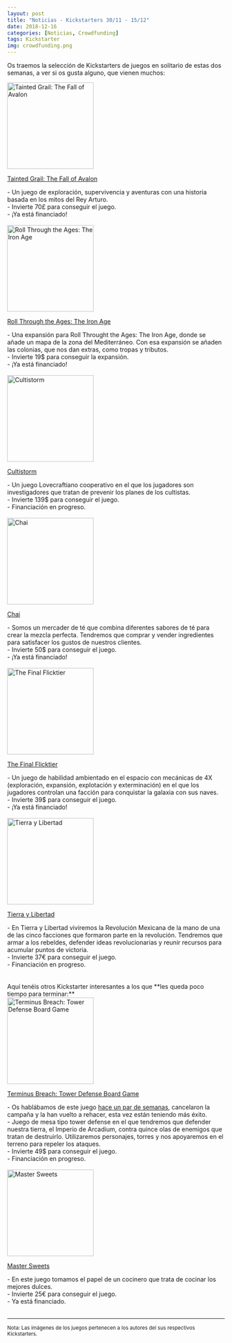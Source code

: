 ```yaml
---
layout: post
title: "Noticias - Kickstarters 30/11 - 15/12"
date: 2018-12-16
categories: [Noticias, Crowdfunding]
tags: Kickstarter
img: crowdfunding.png
---
```


Os traemos la selección de Kickstarters de juegos en solitario de estas dos
semanas, a ver si os gusta alguno, que vienen muchos:


<div class="row">
    <div class="col-md-3">
        <img width="200" height="200"
            src="https://ksr-ugc.imgix.net/assets/023/480/231/638dabea3fc59d14ed9b2b7ff2f976bc_original.jpg?ixlib=rb-1.1.0&w=680&fit=max&v=1544028031&auto=format&gif-q=50&q=92&s=d6c58840d26d127f0ea35ee058e1770a"
        class="img-thumbnail" alt="Tainted Grail: The Fall of Avalon">
    </div>
    <div class="col-md-9">
        <p>
            <a href="https://www.kickstarter.com/projects/awakenrealms/tainted-grail-the-fall-of-avalon">
                Tainted Grail: The Fall of Avalon
            </a>
        </p>
         - Un juego de exploración, supervivencia y aventuras con una historia
          basada en los mitos del Rey Arturo.
          <br>
          - Invierte 70£ para conseguir el juego.
          <br>
          - ¡Ya está financiado!
    </div>
</div>
<br>

<div class="row">
    <div class="col-md-3">
        <img width="200" height="200"
            src="https://ksr-ugc.imgix.net/assets/023/483/430/1dbe92766a517f0791888914537b5191_original.png?ixlib=rb-1.1.0&w=680&fit=max&v=1544046501&auto=format&gif-q=50&lossless=true&s=d19e2243fc3441867673e84e8227fa4c"
        class="img-thumbnail" alt="Roll Through the Ages: The Iron Age">
    </div>
    <div class="col-md-9">
        <p>
            <a href="https://www.kickstarter.com/projects/eagle-gryphon/roll-through-the-ages-the-iron-age-by-tom-lehmann">
                Roll Through the Ages: The Iron Age
            </a>
        </p>
         - Una expansión para Roll Throught the Ages: The Iron Age, donde se
          añade un mapa de la zona del Mediterráneo. Con esa expansión se
          añaden las colonias, que nos dan extras, como tropas y tributos.
          <br>
          - Invierte 19$ para conseguir la expansión.
          <br>
          - ¡Ya está financiado!
    </div>
</div>
<br>

<div class="row">
    <div class="col-md-3">
        <img width="200" height="200"
            src="https://ksr-ugc.imgix.net/assets/023/466/843/e99e4f171e33e9e2b0820a622c60a2eb_original.jpg?ixlib=rb-1.1.0&w=680&fit=max&v=1543926206&auto=format&gif-q=50&q=92&s=17218dc029790bf6ddac22e23ec5432f"
        class="img-thumbnail" alt="Cultistorm">
    </div>
    <div class="col-md-9">
        <p>
            <a href="https://www.kickstarter.com/projects/977404880/cultistorm-more-than-an-ordinary-board-game">
                Cultistorm
            </a>
        </p>
         - Un juego Lovecraftiano cooperativo en el que los jugadores
          son investigadores que tratan de prevenir los planes de los cultistas.
          <br>
          - Invierte 139$ para conseguir el juego.
          <br>
          - Financiación en progreso.
    </div>
</div>
<br>

<div class="row">
    <div class="col-md-3">
        <img width="200" height="200"
            src="https://ksr-ugc.imgix.net/assets/023/467/942/9c5e6e4ac96bdcd4e40665e1215a1c98_original.png?ixlib=rb-1.1.0&w=680&fit=max&v=1543934269&auto=format&gif-q=50&lossless=true&s=244e6a34e6aac6f510e9c36bfaa9cfcd"
        class="img-thumbnail" alt="Chai">
    </div>
    <div class="col-md-9">
        <p>
            <a href="https://www.kickstarter.com/projects/strider88/chaian-immersive-tea-board-game">
                Chai
            </a>
        </p>
         - Somos un mercader de té que combina diferentes sabores de té para
          crear la mezcla perfecta. Tendremos que comprar y vender ingredientes
          para satisfacer los gustos de nuestros clientes.
          <br>
          - Invierte 50$ para conseguir el juego.
          <br>
          - ¡Ya está financiado!
    </div>
</div>
<br>

<div class="row">
    <div class="col-md-3">
        <img width="200" height="200"
            src="https://ksr-ugc.imgix.net/assets/023/086/049/d47944b4cf6a8b2767232b2f1a28a0f2_original.png?ixlib=rb-1.1.0&w=680&fit=max&v=1540954808&auto=format&gif-q=50&lossless=true&s=081e040abaf8b6a415daaaa6917e27ca"
        class="img-thumbnail" alt="The Final Flicktier">
    </div>
    <div class="col-md-9">
        <p>
            <a href="https://www.kickstarter.com/projects/105507699/the-final-flicktier-relaunch">
                The Final Flicktier
            </a>
        </p>
         - Un juego de habilidad ambientado en el espacio con mecánicas de 4X
         (exploración, expansión, explotación y exterminación) en el que los
         jugadores controlan una facción para conquistar la galaxia con sus
         naves. 
          <br>
          - Invierte 39$ para conseguir el juego.
          <br>
          - ¡Ya está financiado!
    </div>
</div>
<br>

<div class="row">
    <div class="col-md-3">
        <img width="200" height="200"
            src="https://ksr-ugc.imgix.net/assets/023/342/000/34f6e703a3c13316a52e9a7f4bcffacf_original.jpg?ixlib=rb-1.1.0&w=680&fit=max&v=1542811915&auto=format&gif-q=50&q=92&s=7af321f5a586c528b4445f8e17e820f3"
        class="img-thumbnail" alt="Tierra y Libertad">
    </div>
    <div class="col-md-9">
        <p>
            <a href="https://www.kickstarter.com/projects/malinchegames/tierra-y-libertad-the-revolution-game">
                Tierra y Libertad
            </a>
        </p>
         - En Tierra y Libertad viviremos la Revolución Mexicana de la mano de
          una de las cinco facciones que formaron parte en la
          revolución. Tendremos que armar a los rebeldes, defender ideas
          revolucionarias y reunir recursos para acumular puntos de victoria.
          <br>
          - Invierte 37€ para conseguir el juego.
          <br>
          - Financiación en progreso.
    </div>
</div>
<br>

<br>
Aquí tenéis otros Kickstarter interesantes a los que **les queda poco tiempo
para terminar:**

<div class="row">
    <div class="col-md-3">
        <img width="200" height="200"
            src="https://ksr-ugc.imgix.net/assets/023/474/388/d657dace8a646e240d2127e4780a0293_original.jpg?ixlib=rb-1.1.0&w=680&fit=max&v=1543975797&auto=format&gif-q=50&q=92&s=a49dec30e8b4557d7bfd30aae5df1982"
        class="img-thumbnail" alt="Terminus Breach: Tower Defense Board Game">
    </div>
    <div class="col-md-9">
        <p>
            <a href="https://www.kickstarter.com/projects/171911911/terminus-breach-tower-defense-board-game">
                Terminus Breach: Tower Defense Board Game
            </a>
        </p>
         - Os hablábamos de este juego <a
           href="https://mazmorreoensolitario.github.io/2018/11/08/noticias-crowdfunding-1102-1108/">hace
           un par de semanas</a>, 
           cancelaron la campaña y la han vuelto a rehacer, esta vez están
           teniendo más éxito.
        <br>
         - Juego de mesa tipo tower defense en el que tendremos que defender 
          nuestra tierra, el Imperio de Arcadium, contra quince olas de
          enemigos que tratan de destruirlo. Utilizaremos personajes, torres
          y nos apoyaremos en el terreno para repeler los ataques.
          <br>
          - Invierte 49$ para conseguir el juego.
          <br>
          - Financiación en progreso.
    </div>
</div>
<br>

<div class="row">
    <div class="col-md-3">
        <img width="200" height="200"
            src="https://ksr-ugc.imgix.net/assets/023/553/792/8ccfa8d6ca7525f3d5d925a0096967ed_original.png?ixlib=rb-1.1.0&w=680&fit=max&v=1544735456&auto=format&gif-q=50&lossless=true&s=693c6c2ef0602bdaa9db7f1a6076f3e6"
        class="img-thumbnail" alt="Master Sweets">
    </div>
    <div class="col-md-9">
        <p>
            <a href="https://www.kickstarter.com/projects/446077073/mastersweets">
                Master Sweets
            </a>
        </p>
         - En este juego tomamos el papel de un cocinero que trata de cocinar
          los mejores dulces.
          <br>
          - Invierte 25€ para conseguir el juego.
          <br>
          - Ya está financiado.
    </div>
</div>

<br>
<hr>

<small>Nota: Las imágenes de los juegos pertenecen a los autores del sus
respectivos Kickstarters.</small>
